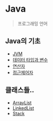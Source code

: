 # Java

> 프로그래밍 언어

## Java의 기초

- [JVM]()
- [데이터 타입과 변수]()
- [연산자]()
- [접근제어자]()

## 클래스들..

- [ArrayList]()
- [LinkedList]()
- [Stack]()
